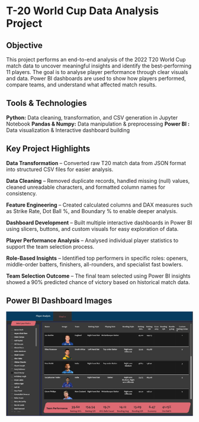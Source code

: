 # T-20 World Cup Data Analysis Project
## Objective
This project performs an end-to-end analysis of the 2022 T20 World Cup match data to uncover meaningful insights and identify the best-performing 11 players. The goal is to analyse player performance through clear visuals and data. Power BI dashboards are used to show how players performed, compare teams, and understand what affected match results.

## Tools & Technologies
**Python:** Data cleaning, transformation, and CSV generation in Jupyter Notebook
**Pandas & Numpy:** Data manipulation & preprocessing
**Power BI :** Data visualization & Interactive dashboard building

## Key Project Highlights
**Data Transformation** – Converted raw T20 match data from JSON format into structured CSV files for easier analysis.

**Data Cleaning** – Removed duplicate records, handled missing (null) values, cleaned unreadable characters, and formatted column names for consistency.

**Feature Engineering** – Created calculated columns and DAX measures such as Strike Rate, Dot Ball %, and Boundary % to enable deeper analysis.

**Dashboard Development** – Built multiple interactive dashboards in Power BI using slicers, buttons, and custom visuals for easy exploration of data.

**Player Performance Analysis** – Analysed individual player statistics to support the team selection process.

**Role-Based Insights** – Identified top performers in specific roles: openers, middle-order batters, finishers, all-rounders, and specialist fast bowlers.

**Team Selection Outcome** – The final team selected using Power BI insights showed a 90% predicted chance of victory based on historical match data. 

## Power BI Dashboard Images
![image alt](https://github.com/Veena-pk/T-20-Worldcup-Data-Analysis/blob/bc23b3d2cc3977648cb490d766ae7ac286d0b570/Final%2011.jpg)
